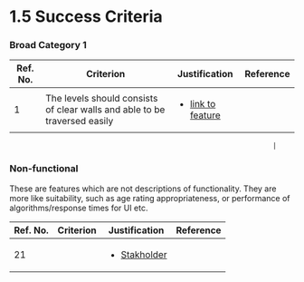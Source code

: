 # 1.5 Success Criteria

### Broad Category 1

| Ref. No. | Criterion                                                                  | Justification                                                                        | Reference |
| -------- | -------------------------------------------------------------------------- | ------------------------------------------------------------------------------------ | --------- |
| 1        | The levels should consists of clear walls  and able to be traversed easily | <ul><li><a href="features-of-the-proposed-solution.md">link to feature</a></li></ul> |           |

```
                                                                 |
```

### Non-functional

These are features which are not descriptions of functionality. They are more like suitability, such as age rating appropriateness, or performance of algorithms/response times for UI etc.

| Ref. No. | Criterion | Justification                                                  | Reference |
| -------- | --------- | -------------------------------------------------------------- | --------- |
| 21       |           | <ul><li><a href="1.2-stakeholders.md">Stakholder</a></li></ul> |           |
